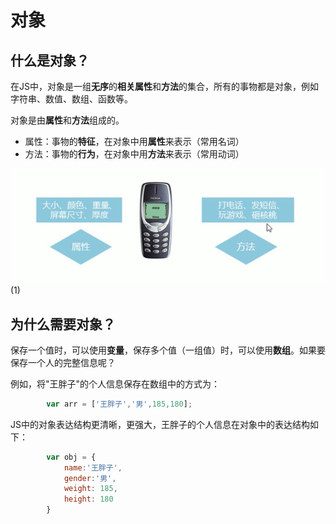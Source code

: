 # 对象

## 什么是对象？

在JS中，对象是一组**无序**的**相关属性**和**方法**的集合，所有的事物都是对象，例如字符串、数值、数组、函数等。 

对象是由**属性**和**方法**组成的。  

* 属性：事物的**特征**，在对象中用**属性**来表示（常用名词）  
* 方法：事物的**行为**，在对象中用**方法**来表示（常用动词）

![image](../images/41/1.png)(1)

## 为什么需要对象？

保存一个值时，可以使用**变量**，保存多个值（一组值）时，可以使用**数组**。如果要保存一个人的完整信息呢？

例如，将"王胖子"的个人信息保存在数组中的方式为：

```javascript
        var arr = ['王胖子','男',185,180];
```

JS中的对象表达结构更清晰，更强大，王胖子的个人信息在对象中的表达结构如下：

```javascript
        var obj = {
            name:'王胖子',
            gender:'男',
            weight: 185,
            height: 180
        }
```
